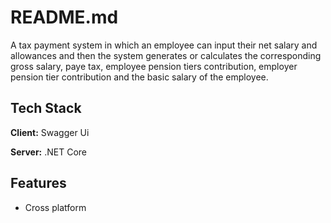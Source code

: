 
# README.md

A tax payment system in which an employee can input their net salary and allowances and then the system generates or calculates the corresponding gross salary, paye tax, employee pension tiers contribution, employer pension tier contribution and the basic salary of the employee.


## Tech Stack

**Client:** Swagger Ui

**Server:** .NET Core


## Features

- Cross platform


